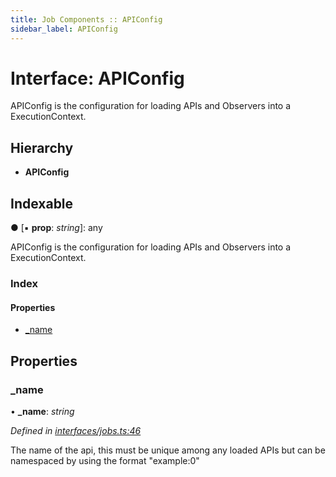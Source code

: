 ```yaml
---
title: Job Components :: APIConfig
sidebar_label: APIConfig
---
```


# Interface: APIConfig

APIConfig is the configuration for loading APIs and Observers
into a ExecutionContext.

## Hierarchy

* **APIConfig**

## Indexable

● \[▪ **prop**: *string*\]: any

APIConfig is the configuration for loading APIs and Observers
into a ExecutionContext.

### Index

#### Properties

* [_name](apiconfig.md#_name)

## Properties

###  _name

• **_name**: *string*

*Defined in [interfaces/jobs.ts:46](https://github.com/terascope/teraslice/blob/5e4063e2/packages/job-components/src/interfaces/jobs.ts#L46)*

The name of the api, this must be unique among any loaded APIs
but can be namespaced by using the format "example:0"
